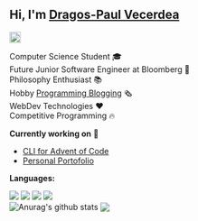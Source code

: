 ## Hi, I'm [Dragos-Paul Vecerdea](https://dragosvecerdea.github.io) 
<a href="https://www.linkedin.com/in/dragos-paul-vecerdea/">
<img height=20 src="https://img.shields.io/badge/linkedin%20-%230077B5.svg?&style=for-the-badge&logo=linkedin&logoColor=white"/>
</a>

</br>

Computer Science Student 🎓 </br>
Future Junior Software Engineer at Bloomberg 👔 </br>
Philosophy Enthusiast 📚 </br>
Hobby [Programming Blogging](https://dvecerdea.medium.com/) 🗞️ </br>
WebDev Technologies ❤️ </br> 
Competitive Programming 🔥 </br>


**Currently working on** 🔭

- [CLI for Advent of Code](https://github.com/dragosvecerdea/Advent-of-Code-CLI)
- [Personal Portofolio](https://github.com/dragosvecerdea/dragosvecerdea.github.io)

**Languages:**  

<div style="display:inline-block;">
<img style="margin=10px;" src="https://img.shields.io/badge/javascript%20-%23323330.svg?&style=for-the-badge&logo=javascript&logoColor=%23F7DF1E"/>
<img src="https://img.shields.io/badge/java-%23ED8B00.svg?&style=for-the-badge&logo=java&logoColor=white"/>
<img src="https://img.shields.io/badge/python%20-%2314354C.svg?&style=for-the-badge&logo=python&logoColor=white"/>
<img src="https://img.shields.io/badge/c++%20-%2300599C.svg?&style=for-the-badge&logo=c%2B%2B&ogoColor=white"/>
</div>

</br>






  <img align="center" src="https://github-readme-stats.vercel.app/api?username=dragosvecerdea&show_icons=true&include_all_commits=true&theme=tokyonight" alt="Anurag's github stats" />
  <img align="center" src="https://github-readme-stats.vercel.app/api/top-langs/?username=dragosvecerdea&layout=compact&theme=tokyonight">

